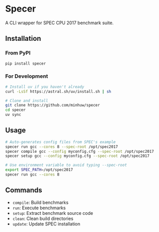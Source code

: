 # Specer

A CLI wrapper for SPEC CPU 2017 benchmark suite.

## Installation

### From PyPI
```bash
pip install specer
```

### For Development
```bash
# Install uv if you haven't already
curl -LsSf https://astral.sh/uv/install.sh | sh

# Clone and install
git clone https://github.com/minhuw/specer
cd specer
uv sync
```

## Usage

```bash
# Auto-generates config files from SPEC's example
specer run gcc --cores 8 --spec-root /opt/spec2017
specer compile gcc --config myconfig.cfg --spec-root /opt/spec2017
specer setup gcc --config myconfig.cfg --spec-root /opt/spec2017

# Use environment variable to avoid typing --spec-root
export SPEC_PATH=/opt/spec2017
specer run gcc --cores 8
```

## Commands

- `compile`: Build benchmarks
- `run`: Execute benchmarks
- `setup`: Extract benchmark source code
- `clean`: Clean build directories
- `update`: Update SPEC installation
